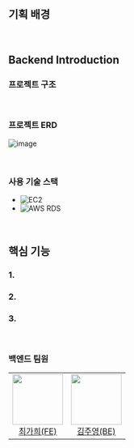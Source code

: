 ## 기획 배경

<br> 

## Backend Introduction
### 프로젝트 구조


<br> 

### 프로젝트 ERD
![image](https://github.com/Wagu-Wagu/Waffle-party-BE/assets/77230391/014074f7-898d-45fb-959b-4993909d74c3)

<br> 

### 사용 기술 스택
- ![EC2](https://img.shields.io/badge/-AWS%20EC2%20Ubuntu%20LTS%2020.04-lightgrey)
- ![AWS RDS](https://img.shields.io/badge/-AWS%20RDS%20MariaDB%2010.6.8-blue)
<br> 

## 핵심 기능
### 1. 

### 2. 

### 3. 


<br> 


### 백엔드 팀원 
<table>

  <tr>
    <td align="center">
      <a href="https://github.com/GaHee99">
        <img
          src="https://github-production-user-asset-6210df.s3.amazonaws.com/77230391/335972318-4606bc8c-4d8e-466b-9b57-1e8bd78ffcb7.png?X-Amz-Algorithm=AWS4-HMAC-SHA256&X-Amz-Credential=AKIAVCODYLSA53PQK4ZA%2F20240603%2Fus-east-1%2Fs3%2Faws4_request&X-Amz-Date=20240603T071717Z&X-Amz-Expires=300&X-Amz-Signature=a20308d1c85dca65f200d38ae4e5f814e4293b93097383d1f613f431f9565f59&X-Amz-SignedHeaders=host&actor_id=77230391&key_id=0&repo_id=802793179"
          width="100px;"
        /><br />최가희(FE)</a><br />
    </td>
    <td align="center">
      <a href="https://github.com/kjy-asl">
        <img
          src=""
          width="100px;"
        /><br />김주영(BE)</a><br />
    </td>
  </tr>
</table>
